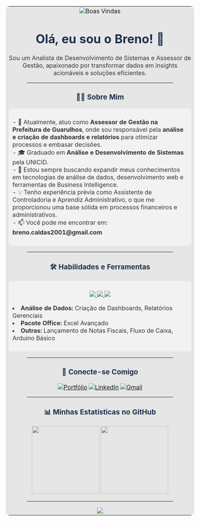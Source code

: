 <!--
COR_AZUL_ESCURO_TITULO = '#1E2F4B'
COR_BRANCO_CREME_FUNDO = '#E6E6E6'
COR_DEMAIS_INFOS = 'white'
TEXTO_SOBRE_CREME = '#333333'
-->

<!-- Tabela principal para simular o fundo creme em todo o conteúdo -->
<table width="100%" bgcolor="#E6E6E6" cellpadding="20" style="border-radius: 10px;"> <!-- Adicionado cellpadding e um leve border-radius -->
<tr>
<td align="center"> <!-- Todo o conteúdo dentro desta célula será centralizado -->

  <img src="https://img.shields.io/badge/Bem--Vindo(a)!-1E2F4B?style=for-the-badge&logoColor=white" alt="Boas Vindas" />
  <!-- Se quiser um banner personalizado, crie uma imagem com fundo #1E2F4B e texto branco -->
  <!-- <img src="URL_DO_SEU_BANNER_COM_FUNDO_AZUL_ESCURO" alt="Meu Banner" width="700"/> -->

  <h1 style="color: #1E2F4B;">Olá, eu sou o Breno! 👋</h1>

  <p style="color: #333333; max-width: 700px; margin:auto;">
    Sou um Analista de Desenvolvimento de Sistemas e Assessor de Gestão, apaixonado por transformar dados em insights acionáveis e soluções eficientes.
  </p>

  <hr style="border-color: #1E2F4B; width: 80%;">

  <!-- Seção Sobre Mim -->
  <div>
    <h3 style="color: #1E2F4B;">👨‍💻 Sobre Mim</h3>
    <div style="color: #333333; max-width: 600px; margin:auto; text-align: left; padding: 10px; background-color: rgba(255,255,255,0.5); border-radius: 8px;"> <!-- Fundo branco translúcido para destacar -->
      <p>
        - 🔭 Atualmente, atuo como <strong>Assessor de Gestão na Prefeitura de Guarulhos</strong>, onde sou responsável pela <strong>análise e criação de dashboards e relatórios</strong> para otimizar processos e embasar decisões.<br>
        - 🎓 Graduado em <strong>Análise e Desenvolvimento de Sistemas</strong> pela UNICID.<br>
        - 🌱 Estou sempre buscando expandir meus conhecimentos em tecnologias de análise de dados, desenvolvimento web e ferramentas de Business Intelligence.<br>
        - 💡 Tenho experiência prévia como Assistente de Controladoria e Aprendiz Administrativo, o que me proporcionou uma base sólida em processos financeiros e administrativos.<br>
        - 📫 Você pode me encontrar em: <strong>breno.caldas2001@gmail.com</strong>
      </p>
    </div>
  </div>

  <hr style="border-color: #1E2F4B; width: 80%;">

  <!-- Seção Habilidades e Ferramentas -->
  <div>
    <h3 style="color: #1E2F4B;">🛠️ Habilidades e Ferramentas</h3>
    <div style="color: #333333; padding: 10px; background-color: rgba(255,255,255,0.5); border-radius: 8px; display: inline-block;"> <!-- Fundo branco translúcido para destacar -->
      <p>
        <!-- Adapte os ícones conforme suas habilidades. Veja https://skillicons.dev/ para mais opções -->
        <a href="https://skillicons.dev">
          <img src="https://skillicons.dev/icons?i=html,css,vscode,git" />
          <img src="https://img.shields.io/badge/-Excel-217346?style=flat-square&logo=microsoft-excel&logoColor=white" />
          <img src="https://img.shields.io/badge/-Arduino-00979D?style=flat-square&logo=arduino&logoColor=white" />
        </a>
      </p>
      <ul style="list-style-position: inside; padding-left: 0; text-align: left;">
        <li><strong>Análise de Dados:</strong> Criação de Dashboards, Relatórios Gerenciais</li>
        <li><strong>Pacote Office:</strong> Excel Avançado</li>
        <li><strong>Outras:</strong> Lançamento de Notas Fiscais, Fluxo de Caixa, Arduino Básico</li>
      </ul>
    </div>
  </div>

  <hr style="border-color: #1E2F4B; width: 80%;">

  <h3 style="color: #1E2F4B;">🔗 Conecte-se Comigo</h3>
  <p>
    <a href="https://Bren0o.github.io/"><img src="https://img.shields.io/badge/Meu_Portfólio-1E2F4B?style=for-the-badge&logo=github&logoColor=white" alt="Portfólio"/></a>
    <a href="URL_DO_SEU_LINKEDIN_AQUI"><img src="https://img.shields.io/badge/linkedin-%231E2F4B?style=for-the-badge&logo=linkedin&logoColor=white" alt="LinkedIn"/></a>
    <a href="mailto:breno.caldas2001@gmail.com"><img src="https://img.shields.io/badge/Gmail-1E2F4B?style=for-the-badge&logo=gmail&logoColor=white" alt="Gmail"/></a>
  </p>

  <hr style="border-color: #1E2F4B; width: 80%;">

  <h3 style="color: #1E2F4B;">📊 Minhas Estatísticas no GitHub</h3>
  <p>
    <!-- Os cards de estatísticas já são centralizados por padrão quando colocados em um <p align="center"> ou dentro de uma célula de tabela centralizada -->
    <!-- A cor de fundo dos cards foi definida para ser a cor creme, e o fundo do card em si é transparente -->
    <img height="180em" src="https://github-readme-stats.vercel.app/api?username=Bren0o&show_icons=true&theme=transparent&bg_color=00000000&title_color=1E2F4B&text_color=333333&icon_color=1E2F4B&border_color=1E2F4B&include_all_commits=true&count_private=true"/>
    <img height="180em" src="https://github-readme-stats.vercel.app/api/top-langs/?username=Bren0o&layout=compact&langs_count=8&theme=transparent&bg_color=00000000&title_color=1E2F4B&text_color=333333&icon_color=1E2F4B&border_color=1E2F4B"/>
  </p>
  <!-- NOTA: bg_color=00000000 torna o fundo do card transparente, então ele mostrará o #E6E6E6 da tabela principal -->
  <!-- border_color=1E2F4B foi adicionado para dar uma borda azul aos cards -->

  <hr style="border-color: #1E2F4B; width: 80%;">

  <img src="https://img.shields.io/badge/Obrigado_pela_visita!-1E2F4B?style=flat-square" />

</td>
</tr>
</table>
